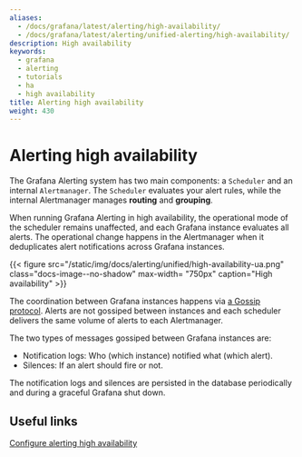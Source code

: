 ```yaml
---
aliases:
  - /docs/grafana/latest/alerting/high-availability/
  - /docs/grafana/latest/alerting/unified-alerting/high-availability/
description: High availability
keywords:
  - grafana
  - alerting
  - tutorials
  - ha
  - high availability
title: Alerting high availability
weight: 430
---
```


# Alerting high availability

The Grafana Alerting system has two main components: a `Scheduler` and an internal `Alertmanager`. The `Scheduler` evaluates your alert rules, while the internal Alertmanager manages **routing** and **grouping**.

When running Grafana Alerting in high availability, the operational mode of the scheduler remains unaffected, and each Grafana instance evaluates all alerts. The operational change happens in the Alertmanager when it deduplicates alert notifications across Grafana instances.

{{< figure src="/static/img/docs/alerting/unified/high-availability-ua.png" class="docs-image--no-shadow" max-width= "750px" caption="High availability" >}}

The coordination between Grafana instances happens via [a Gossip protocol](https://en.wikipedia.org/wiki/Gossip_protocol). Alerts are not gossiped between instances and each scheduler delivers the same volume of alerts to each Alertmanager.

The two types of messages gossiped between Grafana instances are:

- Notification logs: Who (which instance) notified what (which alert).
- Silences: If an alert should fire or not.

The notification logs and silences are persisted in the database periodically and during a graceful Grafana shut down.

## Useful links

[Configure alerting high availability](https://grafana.com/docs/grafana/next/alerting/set-up/configure-high-availability)
